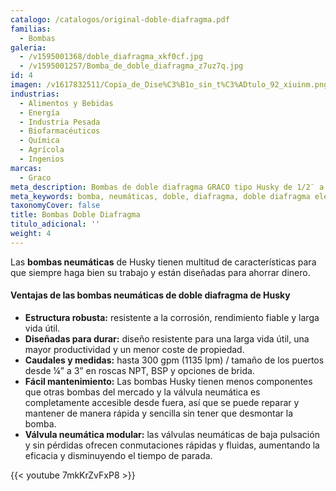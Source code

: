 ```yaml
---
catalogo: /catalogos/original-doble-diafragma.pdf
familias:
  - Bombas
galeria:
  - /v1595001368/doble_diafragma_xkf0cf.jpg
  - /v1595001257/Bomba_de_doble_diafragma_z7uz7q.jpg
id: 4
imagen: /v1617832511/Copia_de_Dise%C3%B1o_sin_t%C3%ADtulo_92_xiuinm.png
industrias:
  - Alimentos y Bebidas
  - Energía
  - Industria Pesada
  - Biofarmacéuticos
  - Química
  - Agrícola
  - Ingenios
marcas:
  - Graco
meta_description: Bombas de doble diafragma GRACO tipo Husky de 1/2¨ a 3¨ NPT
meta_keywords: bomba, neumáticas, doble, diafragma, doble diafragma eléctrica
taxonomyCover: false
title: Bombas Doble Diafragma
titulo_adicional: ''
weight: 4
---
```

Las **bombas neumáticas** de Husky tienen multitud de características para que siempre haga bien su trabajo y están diseñadas para ahorrar dinero.

#### Ventajas de las bombas neumáticas de doble diafragma de Husky

* **Estructura robusta:** resistente a la corrosión, rendimiento fiable y larga vida útil.
* **Diseñadas para durar:** diseño resistente para una larga vida útil, una mayor productividad y un menor coste de propiedad.
* **Caudales y medidas:** hasta 300 gpm (1135 lpm) / tamaño de los puertos desde ¼” a 3” en roscas NPT, BSP y opciones de brida.
* **Fácil mantenimiento:** Las bombas Husky tienen menos componentes que otras bombas del mercado y la válvula neumática es completamente accesible desde fuera, así que se puede reparar y mantener de manera rápida y sencilla sin tener que desmontar la bomba.
* **Válvula neumática modular:** las válvulas neumáticas de baja pulsación y sin pérdidas ofrecen conmutaciones rápidas y fluidas, aumentando la eficacia y disminuyendo el tiempo de parada.

{{< youtube 7mkKrZvFxP8 >}}